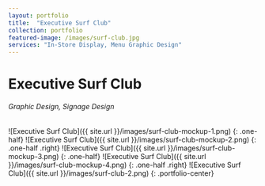```yaml
---
layout: portfolio
title:  "Executive Surf Club"
collection: portfolio
featured-image: /images/surf-club.jpg
services: "In-Store Display, Menu Graphic Design"
---
```


<div class="portfolio-words">
<h1>Executive Surf Club</h1>
<h6>Graphic Design, Signage Design</h6>
</div>

![Executive Surf Club]({{ site.url }}/images/surf-club-mockup-1.png)
{: .one-half}
![Executive Surf Club]({{ site.url }}/images/surf-club-mockup-2.png)
{: .one-half .right}
![Executive Surf Club]({{ site.url }}/images/surf-club-mockup-3.png)
{: .one-half}
![Executive Surf Club]({{ site.url }}/images/surf-club-mockup-4.png)
{: .one-half .right}
![Executive Surf Club]({{ site.url }}/images/surf-club-2.png)
{: .portfolio-center}
